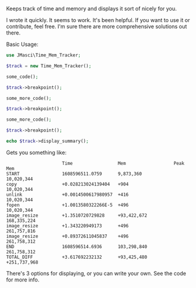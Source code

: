 Keeps track of time and memory and displays it sort of nicely for you.

I wrote it quickly. It seems to work. It's been helpful. If you want to use it or contribute, feel free. I'm sure there are more comprehensive solutions out there.

Basic Usage:

```php
use JMasci\Time_Mem_Tracker;

$track = new Time_Mem_Tracker();

some_code();

$track->breakpoint();

some_more_code();

$track->breakpoint();

some_more_code();

$track->breakpoint();

echo $track->display_summary();
```

Gets you something like:

```
                     Time                 Mem                  Peak Mem            
START                1608596511.0759      9,873,360            10,020,344          
copy                 +0.028213024139404   +904                 10,020,344          
unlink               +0.0014500617980957  +416                 10,020,344          
fopen                +1.0013580322266E-5  +496                 10,020,344          
image_resize         +1.3510720729828     +93,422,672          168,335,224         
image_resize         +1.343220949173      +496                 261,757,816         
image_resize         +0.89372611045837    +496                 261,758,312         
END                  1608596514.6936      103,298,840          261,758,312         
TOTAL_DIFF           +3.617692232132      +93,425,480          +251,737,968    
```

There's 3 options for displaying, or you can write your own. See the code for more info.